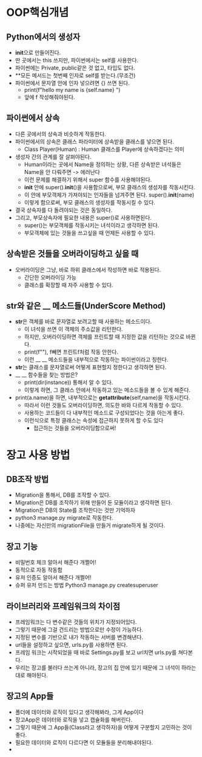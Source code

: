 # OOP핵심개념

## Python에서의 생성자

- **init**으로 만들어진다.
- 딴 곳에서는 this 쓰지만, 파이썬에서는 self를 사용한다.
- 파이썬에는 Private, public같은 것 없고, 타입도 없다.
- \*\*모든 메서드는 첫번째 인자로 self를 받는다.(무조건)
- 파이썬에서 문자열 안에 인자 넣으려면 {} 쓰면 된다.
  - print(f"hello my name is {self.name} ")
  - 앞에 f 작성해줘야된다.

## 파이썬에서 상속

- 다른 곳에서의 상속과 비슷하게 작동한다.
- 파이썬에서의 상속은 클래스 파라미터에 상속받을 클래스를 넣으면 된다.
  - Class Player(Human) : Human 클래스를 Player에 상속하겠다는 의미
- 생성자 간의 관계를 잘 살펴야된다.
  - Human이라는 곳에서 Name을 정의하는 상황, 다른 상속받은 녀석들은 Name을 안 다뤄주면 -> 에러난다
  - 이런 문제를 해결하기 위해서 super 함수를 사용해야된다.
  - **init** 안에 super().**init**()을 사용함으로써, 부모 클래스의 생성자를 작동시킨다.
  - 이 안에 부모객체가 가져야되는 인자들을 넘겨주면 된다. super().**init**(name)
  - 이렇게 함으로써, 부모 클래스의 생성자를 작동시킬 수 있다.
- 결국 상속자를 다 돌려야되는 것은 동일하다.
- 그리고, 부모상속자에 필요한 내용은 super()로 사용하면된다.
  - super()는 부모객체를 작동시키는 녀석이라고 생각하면 된다.
  - 부모객체에 있는 것들을 쓰고싶을 때 언제든 사용할 수 있다.

## 상속받은 것들을 오버라이딩하고 싶을 때

- 오버라이딩은 그냥, 바로 하위 클래스에서 작성하면 바로 적용된다.
  - 간단한 오버라이딩 가능
  - 클래스를 확장할 때 자주 사용할 수 있다.

## **str**와 같은 \_\_ 메소드들(UnderScore Method)

- **str**은 객체를 바로 문자열로 보려고할 때 사용하는 메소드이다.
  - 이 녀석을 쓰면 이 객체의 주소값을 리턴한다.
  - 하지만, 오버라이딩하면 객체를 프린트할 때 지정한 값을 리턴하는 것으로 바뀐다.
  - print(f""), f빼면 프린트f처럼 작동 안한다.
  - 이런 \_\_ \_\_ 메소드들을 내부적으로 작동하는 파이썬이라고 칭한다.
- **str**는 클래스를 문자열로써 어떻게 표현할지 정한다고 생각하면 된다.
- \_\_ \_\_ 함수들을 찾는 방법은?
  - print(dir(instance)) 통해서 알 수 있다.
  - 이렇게 하면, 그 클래스 안에서 작동하고 있는 메소드들을 볼 수 있게 해준다.
- print(a.name)을 하면, 내부적으로는 **getattribute**(self,name)을 작동시킨다.
  - 따라서 이런 것들도 오버라이딩하면, 의도한 바와 다르게 작동할 수 있다.
  - 사용하는 코드들이 다 내부적인 메소드로 구성되었다는 것을 아는게 좋다.
  - 이런식으로 특정 클래스는 속성에 접근하지 못하게 할 수도 있다
    - 접근하는 것들을 오버라이딩함으로써!

# 장고 사용 방법

## DB조작 방법

- Migration을 통해서, DB를 조작할 수 있다.
- Migration은 DB를 조작하기 위해 만들어 둔 모듈이라고 생각하면 된다.
- Migration은 DB의 State를 조작한다는 것만 기억하자
- python3 manage.py migrate로 작동한다.
- 나중에는 자신만의 migrationFile을 만들거 migrate하게 될 것이다.

## 장고 기능

- 비밀번호 체크 알아서 해준다 개쩔어!
- 동적으로 자동 작동함
- 유저 인증도 알아서 해준다 개쩔어!
- 슈퍼 유저 만드는 방법 Python3 manage.py createsuperuser

## 라이브러리와 프레임워크의 차이점

- 프레임워크는 다 변수같은 것들의 위치가 지정되어있다.
- 그렇기 때문에 그걸 건드리는 방법으로만 수정이 가능하다.
- 지정된 변수를 기반으로 내가 작동하는 서버를 변경해낸다.
- url들을 설정하고 싶으면, urls.py를 사용하면 된다.
- 프레임 워크는 시작되었을 때 바로 Settings.py를 보고 url치면 urls.py를 쳐다본다.
- 우리는 장고를 불러다 쓰는게 아니라, 장고의 집 안에 있기 때문에 그 녀석이 하라는대로 해야된다.

## 장고의 App들

- 폴더에 데이터와 로직이 있다고 생각해봐라, 그게 App이다
- 장고App은 데이터와 로직을 넣고 캡슐화를 해버린다.
- 그렇기 때문에 그 App들(Class라고 생각하자)을 어떻게 구분할지 고민하는 것이 좋다.
- 필요한 데이터와 로직이 다르다면 이 모듈들을 분리해내야된다.
-
